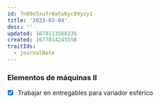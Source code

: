```yaml
---
id: 7n09o5xufr0atw6yc89yzy1
title: '2023-03-04'
desc: ''
updated: 1678113568335
created: 1677814245558
traitIds:
  - journalNote
---
```


### Elementos de máquinas II
- [X] Trabajar en entregables para variador esférico
